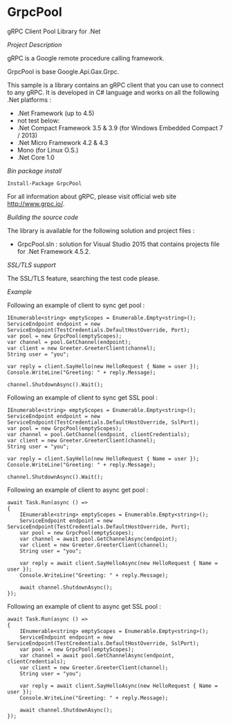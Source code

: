 # GrpcPool

gRPC Client Pool Library for .Net

*Project Description*

gRPC is a Google remote procedure calling framework.

GrpcPool is base Google.Api.Gax.Grpc.

This sample is a library contains an gRPC client that you can use to connect to any gRPC. It is developed in C# language and works on all the following .Net platforms :

* .Net Framework (up to 4.5)
* not test below:
* .Net Compact Framework 3.5 & 3.9 (for Windows Embedded Compact 7 / 2013)
* .Net Micro Framework 4.2 & 4.3
* Mono (for Linux O.S.)
* .Net Core 1.0

*Bin package install*
```
Install-Package GrpcPool
```

For all information about gRPC, please visit official web site  http://www.grpc.io/.

*Building the source code*

The library is available for the following solution and project files :

* GrpcPool.sln : solution for Visual Studio 2015 that contains projects file for .Net Framework 4.5.2.

*SSL/TLS support*

The SSL/TLS feature, searching the test code please.

*Example*

Following an example of client to sync get pool :

```
IEnumerable<string> emptyScopes = Enumerable.Empty<string>();
ServiceEndpoint endpoint = new ServiceEndpoint(TestCredentials.DefaultHostOverride, Port);
var pool = new GrpcPool(emptyScopes);
var channel = pool.GetChannel(endpoint);
var client = new Greeter.GreeterClient(channel);
String user = "you";

var reply = client.SayHello(new HelloRequest { Name = user });
Console.WriteLine("Greeting: " + reply.Message);

channel.ShutdownAsync().Wait();
```

Following an example of client to sync get SSL pool :

```
IEnumerable<string> emptyScopes = Enumerable.Empty<string>();
ServiceEndpoint endpoint = new ServiceEndpoint(TestCredentials.DefaultHostOverride, SslPort);
var pool = new GrpcPool(emptyScopes);
var channel = pool.GetChannel(endpoint, clientCredentials);
var client = new Greeter.GreeterClient(channel);
String user = "you";

var reply = client.SayHello(new HelloRequest { Name = user });
Console.WriteLine("Greeting: " + reply.Message);

channel.ShutdownAsync().Wait();
```

Following an example of client to async get pool :

```
await Task.Run(async () =>
{
    IEnumerable<string> emptyScopes = Enumerable.Empty<string>();
    ServiceEndpoint endpoint = new ServiceEndpoint(TestCredentials.DefaultHostOverride, Port);
    var pool = new GrpcPool(emptyScopes);
    var channel = await pool.GetChannelAsync(endpoint);
    var client = new Greeter.GreeterClient(channel);
    String user = "you";

    var reply = await client.SayHelloAsync(new HelloRequest { Name = user });
    Console.WriteLine("Greeting: " + reply.Message);

    await channel.ShutdownAsync();
});
```

Following an example of client to async get SSL pool :

```
await Task.Run(async () =>
{
    IEnumerable<string> emptyScopes = Enumerable.Empty<string>();
    ServiceEndpoint endpoint = new ServiceEndpoint(TestCredentials.DefaultHostOverride, SslPort);
    var pool = new GrpcPool(emptyScopes);
    var channel = await pool.GetChannelAsync(endpoint, clientCredentials);
    var client = new Greeter.GreeterClient(channel);
    String user = "you";

    var reply = await client.SayHelloAsync(new HelloRequest { Name = user });
    Console.WriteLine("Greeting: " + reply.Message);

    await channel.ShutdownAsync();
});
```
